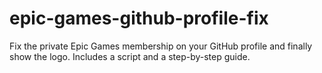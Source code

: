 # epic-games-github-profile-fix
Fix the private Epic Games membership on your GitHub profile and finally show the logo. Includes a script and a step-by-step guide.
